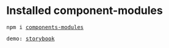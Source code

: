 # Installed component-modules

<pre>npm i <a href="https://www.npmjs.com/package/components-modules">components-modules</a></pre>

<pre>demo: <a href="https://ruila.github.io/ui-framework-react/">storybook</a></pre>